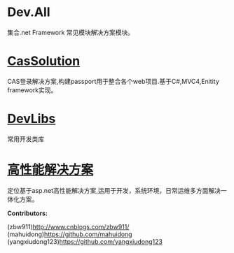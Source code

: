 Dev.All
=======
集合.net Framework 常见模块解决方案模块。


<a href="https://github.com/zbw911/Dev.All/tree/master/CasSolution">CasSolution</a>
=======
CAS登录解决方案,构建passport用于整合各个web项目.基于C#,MVC4,Enitity framework实现。 


<a href="https://github.com/zbw911/Dev.All/tree/master/DevLibs">DevLibs</a>
======
常用开发类库

<a href="https://github.com/zbw911/Dev.All/tree/master/%E9%AB%98%E6%80%A7%E8%83%BD%E8%A7%A3%E5%86%B3%E6%96%B9%E6%A1%88">高性能解决方案<a>
=======
定位基于asp.net高性能解决方案,运用于开发，系统环境，日常运维多方面解决一体化方案。


<b>Contributors:</b>

(zbw911)http://www.cnblogs.com/zbw911/<br/>
(mahuidong)https://github.com/mahuidong<br/>
(yangxiudong123)https://github.com/yangxiudong123<br/>

